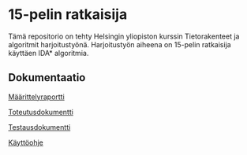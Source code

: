 # 15-pelin ratkaisija

Tämä repositorio on tehty Helsingin yliopiston kurssin Tietorakenteet ja algoritmit harjoitustyönä. Harjoitustyön aiheena on 15-pelin ratkaisija käyttäen IDA* algoritmia.

## Dokumentaatio

[Määrittelyraportti](https://github.com/Birgitt4/TiraBK/blob/main/dokumentaatio/maarittelyraportti.md)

[Toteutusdokumentti](https://github.com/Birgitt4/TiraBK/blob/main/dokumentaatio/toteutusdokumentti.md)

[Testausdokumentti](https://github.com/Birgitt4/TiraBK/blob/main/dokumentaatio/testausdokumentti.md)

[Käyttöohje]()
